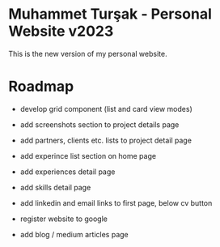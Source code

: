 # Muhammet Turşak - Personal Website v2023

This is the new version of my personal website.

# Roadmap
* develop grid component (list and card view modes)
* add screenshots section to project details page
* add partners, clients etc. lists to project detail page
* add experince list section on home page
* add experiences detail page
* add skills detail page
* add linkedin and email links to first page, below cv button

* register website to google
* add blog / medium articles page

